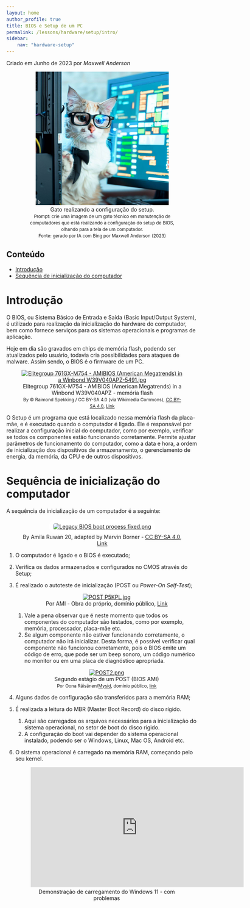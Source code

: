 ```yaml
---
layout: home
author_profile: true
title: BIOS e Setup de um PC
permalink: /lessons/hardware/setup/intro/
sidebar:
    nav: "hardware-setup"
---
```

Criado em Junho de 2023 por *Maxwell Anderson*

<center>
    <figure style="text-align:center">
        <img src="../../../../assets/images/gpt/cat_setup5.jpg" width="350" alt="Gato realizando a configuração do setup. Prompt: Crie uma imagem de um gato técnico em manutenção de computadores que está realizando a configuração do setup de BIOS, olhando para a tela de um computador.">
        <figcaption>Gato realizando a configuração do setup.</figcaption>
        <small>Prompt: crie uma imagem de um gato técnico em manutenção de computadores que está realizando a configuração do setup de BIOS, olhando para a tela de um computador.</small>
        <br>
        <small>Fonte: gerado por IA com Bing por Maxwell Anderson (2023)</small>
    </figure>
</center>

## Conteúdo

- [Introdução](#introdução)
- [Sequência de inicialização do computador](#sequência-de-inicialização-do-computador)

# Introdução

O BIOS, ou Sistema Básico de Entrada e Saída (Basic Input/Output System), é utilizado para realização da inicialização do hardware do computador, bem como fornece serviços para os sistemas operacionais e programas de aplicação. 

Hoje em dia são gravados em chips de memória flash, podendo ser atualizados pelo usuário, todavia cria possibilidades para ataques de malware. Assim sendo, o BIOS é o firmware de um PC.

<figure style="text-align:center">
    <a href="https://commons.wikimedia.org/wiki/File:Elitegroup_761GX-M754_-_AMIBIOS_(American_Megatrends)_in_a_Winbond_W39V040APZ-5491.jpg#/media/File:Elitegroup_761GX-M754_-_AMIBIOS_(American_Megatrends)_in_a_Winbond_W39V040APZ-5491.jpg">
        <img src="https://upload.wikimedia.org/wikipedia/commons/9/9a/Elitegroup_761GX-M754_-_AMIBIOS_%28American_Megatrends%29_in_a_Winbond_W39V040APZ-5491.jpg" alt="Elitegroup 761GX-M754 - AMIBIOS (American Megatrends) in a Winbond W39V040APZ-5491.jpg" height="480" width="640">
    </a>
    <figcaption>Elitegroup 761GX-M754 - AMIBIOS (American Megatrends) in a Winbond W39V040APZ - memória flash</figcaption>
    <small>
        By © Raimond Spekking / CC BY-SA 4.0 (via Wikimedia Commons), <a href="https://creativecommons.org/licenses/by-sa/4.0" title="Creative Commons Attribution-Share Alike 4.0">CC BY-SA 4.0</a>, <a href="https://commons.wikimedia.org/w/index.php?curid=53826924">Link</a>
    </small>
</figure>

O Setup é um programa que está localizado nessa memória flash da placa-mãe, e é executado quando o computador é ligado. Ele é responsável por realizar a configuração inicial do computador, como por exemplo, verificar se todos os componentes estão funcionando corretamente. Permite ajustar parâmetros de funcionamento do computador, como a data e hora, a ordem de inicialização dos dispositivos de armazenamento, o gerenciamento de energia, da memória, da CPU e de outros dispositivos.

# Sequência de inicialização do computador

A sequência de inicialização de um computador é a seguinte:

<figure style="text-align:center;">
    <a href="https://commons.wikimedia.org/wiki/File:Legacy_BIOS_boot_process_fixed.png#/media/File:Legacy_BIOS_boot_process_fixed.png">
        <img src="https://upload.wikimedia.org/wikipedia/commons/2/20/Legacy_BIOS_boot_process_fixed.png" alt="Legacy BIOS boot process fixed.png" height="152" width="640"  style="text-align:center; background-color:white; border-radius:15px; padding:10px">
    </a>
    <br>
    <figcaption>
    By Amila Ruwan 20, adapted by Marvin Borner - <a class="external free" href="https://commons.wikimedia.org/wiki/File:Legacy_BIOS_boot_process.png"></a><a href="https://creativecommons.org/licenses/by-sa/4.0" title="Creative Commons Attribution-Share Alike 4.0">CC BY-SA 4.0</a>, <a href="https://commons.wikimedia.org/w/index.php?curid=127392282">Link</a>
    </figcaption>
</figure>

1. O computador é ligado e o BIOS é executado;
2. Verifica os dados armazenados e configurados no CMOS através do Setup;
3. É realizado o autoteste de inicialização (POST ou *Power-On Self-Test*);

    <figure style="text-align:center;">
        <a href="https://commons.wikimedia.org/wiki/File:POST_P5KPL.jpg#/media/Ficheiro:POST_P5KPL.jpg">
            <img src="https://upload.wikimedia.org/wikipedia/commons/9/92/POST_P5KPL.jpg" alt="POST P5KPL.jpg" height="480" width="606">
        </a>
        <figcaption>
            Por AMI - <span class="int-own-work" lang="pt">Obra do próprio</span>, domínio público, <a href="https://commons.wikimedia.org/w/index.php?curid=4938576">Link</a>
        </figcaption>
    </figure>

   1. Vale a pena observar que é neste momento que todos os componentes do computador são testados, como por exemplo, memória, processador, placa-mãe etc.
   2. Se algum componente não estiver funcionando corretamente, o computador não irá inicializar. Desta forma, é possível verificar qual componente não funcionou corretamente, pois o BIOS emite um código de erro, que pode ser um beep sonoro, um código numérico no monitor ou em uma placa de diagnóstico apropriada.

    <figure style="text-align:center">
        <a href="https://commons.wikimedia.org/wiki/File:POST2.png#/media/Ficheiro:POST2.png">
            <img src="https://upload.wikimedia.org/wikipedia/commons/1/1a/POST2.png" alt="POST2.png" height="413" width="660">
        </a>
        <figcaption>
            Segundo estágio de um POST (BIOS AMI)
        </figcaption>
        <small>
            Por Oona Räisänen/<a href="https://en.wikipedia.org/wiki/User:Mysid" class="extiw" title="w:User:Mysid">Mysid</a>, domínio público, <a href="https://commons.wikimedia.org/w/index.php?curid=14718137">link</a>
        </small>
    </figure>

4. Alguns dados de configuração são transferidos para a memória RAM;
5. É realizada a leitura do MBR (Master Boot Record) do disco rígido.
   1. Aqui são carregados os arquivos necessários para a inicialização do sistema operacional, no setor de boot do disco rígido. 
   2. A configuração do boot vai depender do sistema operacional instalado, podendo ser o Windows, Linux, Mac OS, Android etc.
6. O sistema operacional é carregado na memória RAM, começando pelo seu kernel.

    <figure style="text-align:center">
        <iframe width="560" height="315" src="https://www.youtube.com/embed/VOC83aZy_NI" title="YouTube video player" frameborder="0" allow="accelerometer; autoplay; clipboard-write; encrypted-media; gyroscope; picture-in-picture; web-share" allowfullscreen></iframe>
        <figcaption>Demonstração de carregamento do Windows 11 - com problemas</figcaption>
    </figure>
